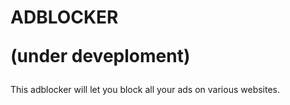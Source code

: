 <h1>ADBLOCKER <p>(under deveploment) </p>
</h1>
<p>This adblocker will let you block all your ads on  various websites.</p>
<br>
